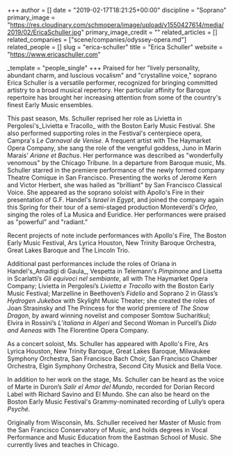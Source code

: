 +++
author = []
date = "2019-02-17T18:21:25+00:00"
discipline = "Soprano"
primary_image = "https://res.cloudinary.com/schmopera/image/upload/v1550427614/media/2019/02/EricaSchuller.jpg"
primary_image_credit = ""
related_articles = []
related_companies = ["scene/companies/odyssey-opera.md"]
related_people = []
slug = "erica-schuller"
title = "Erica Schuller"
website = "https://www.ericaschuller.com"

_template = "people_single"
+++
Praised for her "lively personality, abundant charm, and luscious vocalism" and "crystalline voice," soprano Erica Schuller is a versatile performer, recognized for bringing committed artistry to a broad musical repertory. Her particular affinity for Baroque repertoire has brought her increasing attention from some of the country's finest Early Music ensembles.

​This past season, Ms. Schuller reprised her role as Livietta in Pergolesi's_Livietta e Tracollo_ with the Boston Early Music Festival. She also performed supporting roles in the Festival's centerpiece opera, Campra's _Le Carnaval de Venise_. A frequent artist with The Haymarket Opera Company, she sang the role of the vengeful goddess, Juno in Marin Marais' _Ariane et Bachus_. Her performance was described as "wonderfully venomous" by the Chicago Tribune. In a departure from Baroque music, Ms. Schuller starred in the premiere performance of the newly formed company Theatre Comique in San Francisco. Presenting the works of Jerome Kern and Victor Herbert, she was hailed as "brilliant" by San Francisco Classical Voice. She appeared as the soprano soloist with Apollo's Fire in their presentation of G.F. Handel's _Israel in Egypt_, and joined the company again this Spring for their tour of a semi-staged production Monteverdi's _Orfeo_, singing the roles of La Musica and Euridice. Her performances were praised as "powerful" and "radiant."

​Recent projects of note include performances with Apollo's Fire, The Boston Early Music Festival, Ars Lyrica Houston, New Trinity Baroque Orchestra, Great Lakes Baroque and The Lincoln Trio.

​Additional past performances include the roles of Oriana in Handel's_Amadigi di Gaula_, Vespetta in Telemann's _Pimpinone_ and Lisetta in Scarlatti’s _Gli equivoci nel sembiante_, all with The Haymarket Opera Company; Livietta in Pergolesi’s _Livietta e Tracollo_ with the Boston Early Music Festival; Marzelline in Beethoven’s _Fidelio_ and Soprano 2 in Glass’s _Hydrogen Jukebox_ with Skylight Music Theater; she created the roles of Joan Strasinsky and The Princess for the world premiere of _The Snow Dragon_, by award winning novelist and composer Somtow Sucharitkul; Elvira in Rossini’s _L’italiana in Algeri_ and Second Woman in Purcell’s _Dido and Aeneas_ with The Florentine Opera Company.

As a concert soloist, Ms. Schuller has appeared with Apollo's Fire, Ars Lyrica Houston, New Trinity Baroque, Great Lakes Baroque, Milwaukee Symphony Orchestra, San Francisco Bach Choir, San Francisco Chamber Orchestra, Elgin Symphony Orchestra, Second City Musick and Bella Voce.

In addition to her work on the stage, Ms. Schuller can be heard as the voice of Marte in Duron’s _Salir el Amor del Mundo_, recorded for Dorian Record Label with Richard Savino and El Mundo. She can also be heard on the Boston Early Music Festival's Grammy-nominated recording of Lully’s opera _Psyché_.

​Originally from Wisconsin, Ms. Schuller received her Master of Music from the San Francisco Conservatory of Music, and holds degrees in Vocal Performance and Music Education from the Eastman School of Music. She currently lives and teaches in Chicago.